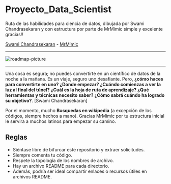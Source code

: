 # Proyecto_Data_Scientist

Ruta de las habilidades para ciencia de datos, dibujada por Swami Chandrasekaran y con estructura por parte de MrMimic  simple y excelente gracias!!

[Swami Chandrasekaran](http://nirvacana.com/thoughts/becoming-a-data-scientist/) - 
[MrMimic](https://github.com/MrMimic/data-scientist-roadmap)
****

![roadmap-picture](http://nirvacana.com/thoughts/wp-content/uploads/2013/07/RoadToDataScientist1.png)

****

Una cosa es segura; no puedes convertirte en un científico de datos de la noche a la mañana. Es un viaje, seguro uno desafiante. Pero, __¿cómo haces para convertirte en uno? ¿Donde empezar? ¿Cuándo comienzas a ver la luz al final del túnel? ¿Cuál es la hoja de ruta de aprendizaje? ¿Qué herramientas y técnicas necesito saber? ¿Cómo sabrá cuándo ha logrado su objetivo?__. [Swami Chandrasekaran]

Por el momento, mucho __Busquedas en wikipedia__ (a excepción de los códigos, siempre hechos a mano). Gracias MrMimic por tu estructura inicial
le servira a muchos latinos para empezar su camino.

## Reglas

* Siéntase libre de bifurcar este repositorio y extraer solicitudes.
* Siempre comenta tu código.
* Respete la topología de los nombres de archivo.
* Hay un archivo README para cada directorio.
* Además, podría ser ideal compartir enlaces o recursos útiles en archivos README.


